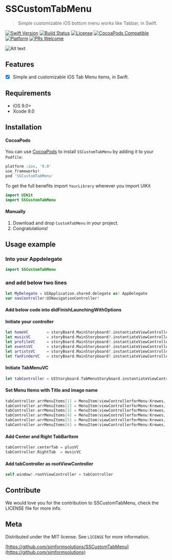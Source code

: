 # SSCustomTabMenu
> Simple customizable iOS bottom menu works like Tabbar, in Swift.

[![Swift Version][swift-image]][swift-url]
[![Build Status][travis-image]][travis-url]
[![License][license-image]][license-url]
[![CocoaPods Compatible][cocoa-image]][cocoa-url]
[![Platform][platform-image]][platform-url]
[![PRs Welcome][PR-image]][PR-url]

![Alt text](https://raw.githubusercontent.com/simformsolutions/SSCustomTabMenu/master/customTab.gif?raw=true)
## Features

- [x]  Simple and customizable iOS Tab Menu items, in Swift.

## Requirements

- iOS 9.0+
- Xcode 9.0

## Installation

#### CocoaPods
You can use [CocoaPods](https://cocoapods.org/) to install `SSCustomTabMenu` by adding it to your `Podfile`:

```ruby
platform :ios, '9.0'
use_frameworks!
pod 'SSCustomTabMenu'
```

To get the full benefits import `YourLibrary` wherever you import UIKit

``` swift
import UIKit
import SSCustomTabMenu
```

#### Manually
1. Download and drop ```CustomTabMenu```  in your project.
2. Congratulations!

## Usage example
### Into your Appdelegate
``` swift
import SSCustomTabMenu
```
### and add below two lines
``` swift
let MyDelegate = UIApplication.shared.delegate as! AppDelegate
var navController:UINavigationController!
```
#### Add below code into didFinishLaunchingWithOptions

#### Initiate your controller
``` swift
let homeVC        = storyBoard.MainStoryboard?.instantiateViewController(withIdentifier: "HomeVC")
let musicVC       = storyBoard.MainStoryboard?.instantiateViewController(withIdentifier: "MusicVC")
let profileVC     = storyBoard.MainStoryboard?.instantiateViewController(withIdentifier: "ProfileVC")
let eventsVC      = storyBoard.MainStoryboard?.instantiateViewController(withIdentifier: "EventsVC")
let artistsVC     = storyBoard.MainStoryboard?.instantiateViewController(withIdentifier: "ArtistsVC")
let fanFinderVC   = storyBoard.MainStoryboard?.instantiateViewController(withIdentifier: "FanFinderVC")
```
#### Initiate TabMenuVC
``` swift
let tabController = UIStoryboard.TabMenuStoryboard.instantiateViewController(withIdentifier: "TabMenuVC") as! TabMenuVC
```
#### Set Menu Items with Title and image name
``` swift
tabController.arrMenuItems[1] = MenuItem(viewControllerforMenu:Krewes, imageName: "Home",          menuItemTitle: "HOME")
tabController.arrMenuItems[2] = MenuItem(viewControllerforMenu:Krewes, imageName: "Krews",         menuItemTitle: "KREWS")
tabController.arrMenuItems[3] = MenuItem(viewControllerforMenu:Krewes, imageName: "Profile",       menuItemTitle: "PROFILE")
tabController.arrMenuItems[4] = MenuItem(viewControllerforMenu:Krewes, imageName: "Events",        menuItemTitle: "EVENTS")
tabController.arrMenuItems[5] = MenuItem(viewControllerforMenu:Krewes, imageName: "Artists",       menuItemTitle: "ARTISTS")
tabController.arrMenuItems[6] = MenuItem(viewControllerforMenu:Krewes, imageName: "Fan Finder",    menuItemTitle: "FAN FINDER")
```
#### Add Center and Right TabBarItem
``` swift
tabController.centerTab = plusVC
tabController.RightTab  = musicVC
```
#### Add tabController as rootViewController
``` swift
self.window!.rootViewController = tabController
```

## Contribute

We would love you for the contribution to SSCustomTabMenu, check the LICENSE file for more info.

## Meta

Distributed under the MIT license. See ``LICENSE`` for more information.

[https://github.com/simformsolutions/SSCustomTabMenu](https://github.com/simformsolutions)

[swift-image]:https://img.shields.io/badge/swift-3.0-orange.svg
[swift-url]: https://swift.org/
[license-image]: https://img.shields.io/badge/License-MIT-blue.svg
[license-url]: LICENSE
[travis-image]: https://img.shields.io/travis/dbader/node-datadog-metrics/master.svg?style=flat-square
[travis-url]: https://travis-ci.org/dbader/node-datadog-metrics
[codebeat-image]: https://codebeat.co/assets/svg/badges/C-ffb83f-7198e9a1b7ad7f73977b0c9a5c7c3fffbfa25f262510e5681fd8f5a3188216b0.svg
[codebeat-url]: https://codebeat.co/projects/github-com-vsouza-awesomeios-com
[platform-image]:https://img.shields.io/cocoapods/p/LFAlertController.svg?style=flat
[platform-url]:http://cocoapods.org/pods/LFAlertController
[cocoa-image]:https://img.shields.io/cocoapods/v/EZSwiftExtensions.svg
[cocoa-url]:https://img.shields.io/cocoapods/v/LFAlertController.svg
[PR-image]:https://img.shields.io/badge/PRs-welcome-brightgreen.svg?style=flat-square
[PR-url]:http://makeapullrequest.com
